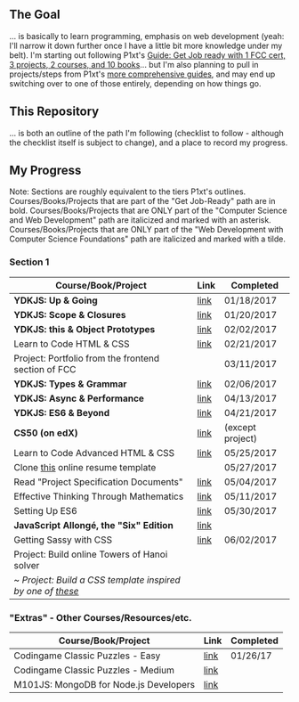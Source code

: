 ## The Goal

... is basically to learn programming, emphasis on web development (yeah: I'll narrow it down further once I have a little bit more knowledge under my belt). I'm starting out following P1xt's [Guide: Get Job ready with 1 FCC cert, 3 projects, 2 courses, and 10 books](https://github.com/P1xt/p1xt-guides/blob/master/job-ready.md)... but I'm also planning to pull in projects/steps from P1xt's [more comprehensive guides](https://github.com/P1xt/p1xt-guides), and may end up switching over to one of those entirely, depending on how things go.

## This Repository

... is both an outline of the path I'm following (checklist to follow - although the checklist itself is subject to change), and a place to record my progress.

## My Progress

Note: Sections are roughly equivalent to the tiers P1xt's outlines. Courses/Books/Projects that are part of the "Get Job-Ready" path are in bold. Courses/Books/Projects that are ONLY part of the "Computer Science and Web Development" path are italicized and marked with an asterisk. Courses/Books/Projects that are ONLY part of the "Web Development with Computer Science Foundations" path are italicized and marked with a tilde.

### Section 1

| Course/Book/Project | Link | Completed |
| ------------------- | ---- | --------- |
| **YDKJS: Up & Going** | [link](https://github.com/getify/You-Dont-Know-JS) | 01/18/2017 |
| **YDKJS: Scope & Closures** | [link](https://github.com/getify/You-Dont-Know-JS) | 01/20/2017 |
| **YDKJS: this & Object Prototypes** | [link](https://github.com/getify/You-Dont-Know-JS) | 02/02/2017 |
| Learn to Code HTML & CSS | [link](http://learn.shayhowe.com/html-css/) | 02/21/2017 |
| Project: Portfolio from the frontend section of FCC | | 03/11/2017 |
| **YDKJS: Types & Grammar** | [link](https://github.com/getify/You-Dont-Know-JS) | 02/06/2017 |
| **YDKJS: Async & Performance** | [link](https://github.com/getify/You-Dont-Know-JS) | 04/13/2017 |
| **YDKJS: ES6 & Beyond** | [link](https://github.com/getify/You-Dont-Know-JS) | 04/21/2017 |
| **CS50 (on edX)** | [link](https://www.edx.org/course/introduction-computer-science-harvardx-cs50x) | (except project) |
| Learn to Code Advanced HTML & CSS | [link](http://learn.shayhowe.com/advanced-html-css/) | 05/25/2017 |
| Clone [this](https://creativemarket.com/ikonome/686585-Material-Resume-Blue/screenshots/#screenshot2) online resume template | | 05/27/2017 |
| Read "Project Specification Documents" | [link](http://www.pixelearth.net/pages/project-specification) | 05/04/2017 |
| Effective Thinking Through Mathematics | [link](https://www.edx.org/course/effective-thinking-through-mathematics-utaustinx-ut-9-01x-0) | 05/11/2017 |
| Setting Up ES6 | [link](https://leanpub.com/setting-up-es6/read) | 05/30/2017 |
| **JavaScript Allongé, the "Six" Edition** | [link](https://leanpub.com/javascriptallongesix) | |
| Getting Sassy with CSS | [link](http://www.sassshop.com/#/) | 06/02/2017 |
| Project: Build online Towers of Hanoi solver | | |
| ~ *Project: Build a CSS template inspired by one of [these](https://forum.freecodecamp.com/clicks/track?url=http%3A%2F%2Fwww.free-css.com%2Ffree-css-templates&post_id=118073&topic_id=64516)* | |


### "Extras" - Other Courses/Resources/etc.

| Course/Book/Project | Link | Completed |
| ------------------- | ---- | --------- |
| Codingame Classic Puzzles - Easy | [link](https://www.codingame.com/) | 01/26/17 |
| Codingame Classic Puzzles - Medium | [link](https://www.codingame.com/) | |
|  M101JS: MongoDB for Node.js Developers| [link](https://university.mongodb.com/courses/M101JS/about)  |  |
